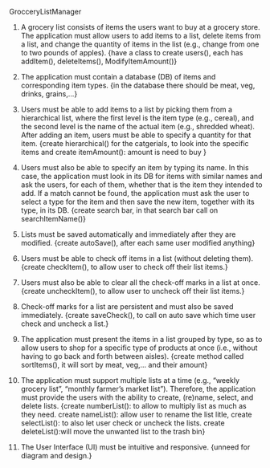 GrocceryListManager
1. A grocery list consists of items the users want to buy at a grocery store. The application
must allow users to add items to a list, delete items from a list, and change the quantity
of items in the list (e.g., change from one to two pounds of apples).
{have a class to create users(), each has addItem(), deleteItems(), ModifyItemAmount()}

2. The application must contain a database (DB) of items and corresponding item types.
{in the database there should be meat, veg, drinks, grains,...}

3. Users must be able to add items to a list by picking them from a hierarchical list, where
the first level is the item type (e.g., cereal), and the second level is the name of the
actual item (e.g., shredded wheat). After adding an item, users must be able to specify a
quantity for that item.
{create hierarchical() for the catgerials, to look into the specific items and create itemAmount(): amount is need to buy }

4. Users must also be able to specify an item by typing its name. In this case, the
application must look in its DB for items with similar names and ask the users, for each
of them, whether that is the item they intended to add. If a match cannot be found, the
application must ask the user to select a type for the item and then save the new item,
together with its type, in its DB.
{create search bar, in that search bar call on searchItemName()}

5. Lists must be saved automatically and immediately after they are modified.
{create autoSave(), after each same user modified anything}

6. Users must be able to check off items in a list (without deleting them).
{create checkItem(), to allow user to check off their list items.}

7. Users must also be able to clear all the check-off marks in a list at once.
{create uncheckItem(), to allow user to uncheck off their list items.}

8. Check-off marks for a list are persistent and must also be saved immediately.
{create saveCheck(), to call on auto save which time user check and uncheck a list.}

9. The application must present the items in a list grouped by type, so as to allow users to
shop for a specific type of products at once (i.e., without having to go back and forth
between aisles).
{create method called sortItems(), it will sort by meat, veg,... and their amount}

10. The application must support multiple lists at a time (e.g., “weekly grocery list”, “monthly
farmer’s market list”). Therefore, the application must provide the users with the ability to
create, (re)name, select, and delete lists.
{create numberList(): to allow to multiply list as much as they need. create nameList(): allow user
 to rename the list litle, create selectList(): to also let user check or uncheck the lists.
 create deleteList():will move the unwanted list to the trash bin}

11. The User Interface (UI) must be intuitive and responsive.
{unneed for diagram and design.}